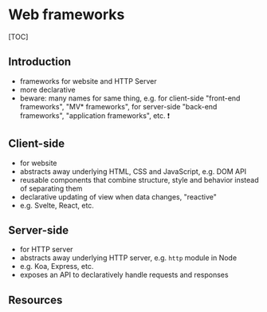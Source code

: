 # Web frameworks

[TOC]


<!-- ToDo: finish -->

## Introduction

- frameworks for website and HTTP Server
- more declarative
- beware: many names for same thing, e.g. for client-side "front-end frameworks", "MV* frameworks", for server-side "back-end frameworks", "application frameworks", etc. ❗️



## Client-side

- for website
- abstracts away underlying HTML, CSS and JavaScript, e.g. DOM API
- reusable components that combine structure, style and behavior instead of separating them
- declarative updating of view when data changes, "reactive"
- e.g. Svelte, React, etc.



## Server-side

- for HTTP server
- abstracts away underlying HTTP server, e.g. `http` module in Node
- e.g. Koa, Express, etc.
- exposes an API to declaratively handle requests and responses



## Resources